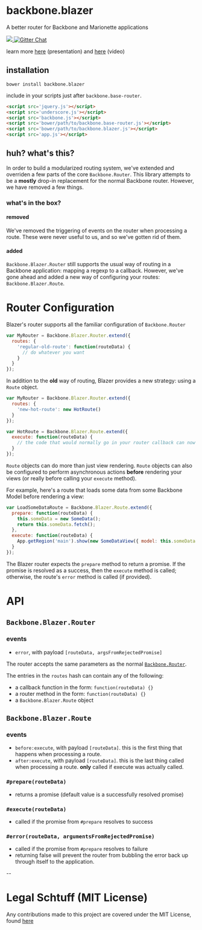 # backbone.blazer
A better router for Backbone and Marionette applications

<a title='Build Status' href="https://travis-ci.org/Betterment/backbone.blazer">
  <img src='https://secure.travis-ci.org/Betterment/backbone.blazer.svg?branch=master' />
</a>
<a href='https://gitter.im/Betterment/backbone.blazer?utm_source=badge&utm_medium=badge&utm_campaign=pr-badge&utm_content=body_badge'>
  <img src='https://badges.gitter.im/Join%20Chat.svg' alt='Gitter Chat' />
</a>

learn more [here](https://docs.google.com/presentation/d/1MNgrFUsjFd-LUwukuc9I7iRr0jmspmSr97gyIO3PH2k/edit?usp=sharing) (presentation) and [here](http://youtu.be/F32QhaHFn1k) (video)

## installation

`bower install backbone.blazer`

include in your scripts just after `backbone.base-router`.
```html
<script src='jquery.js'></script>
<script src='underscore.js'></script>
<script src='backbone.js'></script>
<script src='bower/path/to/backbone.base-router.js'></script>
<script src='bower/path/to/backbone.blazer.js'></script>
<script src='app.js'></script>
```

## huh? what's this?
In order to build a modularized routing system, we've extended and overriden a few parts of the core `Backbone.Router`. This library attempts to be a **mostly** drop-in replacement for the normal Backbone router. However, we have removed a few things.

### what's in the box?
#### removed
We've removed the triggering of events on the router when processing a route. These were never useful to us, and so we've gotten rid of them.

#### added
`Backbone.Blazer.Router` still supports the usual way of routing in a Backbone application: mapping a regexp to a callback. However, we've gone ahead and added a new way of configuring your routes: `Backbone.Blazer.Route`.


# Router Configuration
Blazer's router supports all the familiar configuration of `Backbone.Router`
```js
var MyRouter = Backbone.Blazer.Router.extend({
  routes: {
    'regular-old-route': function(routeData) {
      // do whatever you want
    }
  }
});
```

In addition to the **old** way of routing, Blazer provides a new strategy: using a `Route` object.
```js
var MyRouter = Backbone.Blazer.Router.extend({
  routes: {
    'new-hot-route': new HotRoute()
  }
});

var HotRoute = Backbone.Blazer.Route.extend({
  execute: function(routeData) {
    // the code that would normally go in your router callback can now go here
  }
});
```

`Route` objects can do more than just view rendering. `Route` objects can also be configured to perform asynchronous actions **before** rendering your views (or really before calling your `execute` method).

For example, here's a route that loads some data from some Backbone Model before rendering a view:

```js
var LoadSomeDataRoute = Backbone.Blazer.Route.extend({
  prepare: function(routeData) {
    this.someData = new SomeData();
    return this.someData.fetch();
  },
  execute: function(routeData) {
    App.getRegion('main').show(new SomeDataView({ model: this.someData }));
  }
});
```

The Blazer router expects the `prepare` method to return a promise. If the promise is resolved as a success, then the `execute` method is called; otherwise, the route's `error` method is called (if provided).

# API

## `Backbone.Blazer.Router`
### events
 - `error`, with payload `[routeData, argsFromRejectedPromise]`

The router accepts the same parameters as the normal [`Backbone.Router`](http://backbonejs.org/#Router).

The entries in the `routes` hash can contain any of the following:
- a callback function in the form: `function(routeData) {}`
- a router method in the form: `function(routeData) {}`
- a `Backbone.Blazer.Route` object

## `Backbone.Blazer.Route`
### events
 - `before:execute`, with payload `[routeData]`. this is the first thing that happens when processing a route.
 - `after:execute`, with payload `[routeData]`. this is the last thing called when processing a route. **only** called if execute was actually called.
 
### `#prepare(routeData)`
 - returns a promise (default value is a successfully resolved promise)

### `#execute(routeData)`
 - called if the promise from `#prepare` resolves to success

### `#error(routeData, argumentsFromRejectedPromise)`
 - called if the promise from `#prepare` resolves to failure
 - returning false will prevent the router from bubbling the error back up through itself to the application.

--

# Legal Schtuff (MIT License)
Any contributions made to this project are covered under the MIT License, found [here](LICENSE)
